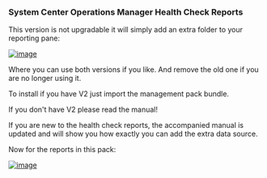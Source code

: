 ### System Center Operations Manager Health Check Reports

This version is not upgradable it will simply add an extra folder to your reporting pane:

[![image](http://www.systemcentercentral.com/wp-content/uploads/2015/07/image_thumb11.png "image")](http://www.systemcentercentral.com/wp-content/uploads/2015/07/image11.png)

Where you can use both versions if you like. And remove the old one if you are no longer using it.

To install if you have V2 just import the management pack bundle.

If you don't have V2 please read the manual!

If you are new to the health check reports, the accompanied manual is updated and will show you how exactly you can add the extra data source.

Now for the reports in this pack:

[![image](http://www.systemcentercentral.com/wp-content/uploads/2015/07/image_thumb12.png "image")](http://www.systemcentercentral.com/wp-content/uploads/2015/07/image12.png)
